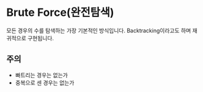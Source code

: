 # Brute Force(완전탐색)

모든 경우의 수를 탐색하는 가장 기본적인 방식입니다. Backtracking이라고도 하며 재귀적으로 구현됩니다.

## 주의

* 빠트리는 경우는 없는가
* 중복으로 센 경우는 없는가
